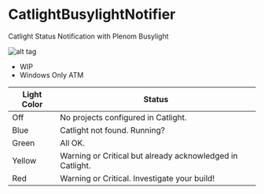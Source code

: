# CatlightBusylightNotifier
Catlight Status Notification with Plenom Busylight


![alt tag](CatlightBusylightNotifier/Resources/1481754117_traffic.ico)

* WIP
* Windows Only ATM

| Light Color | Status |
| --- | --- |
| Off | No projects configured in Catlight. |
| Blue | Catlight not found. Running? |
| Green | All OK. |
| Yellow | Warning or Critical but already acknowledged in Catlight. |
| Red | Warning or Critical. Investigate your build! |
